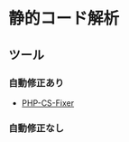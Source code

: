# 静的コード解析

## ツール
### 自動修正あり
- [PHP-CS-Fixer](https://github.com/FriendsOfPHP/PHP-CS-Fixer)

### 自動修正なし
